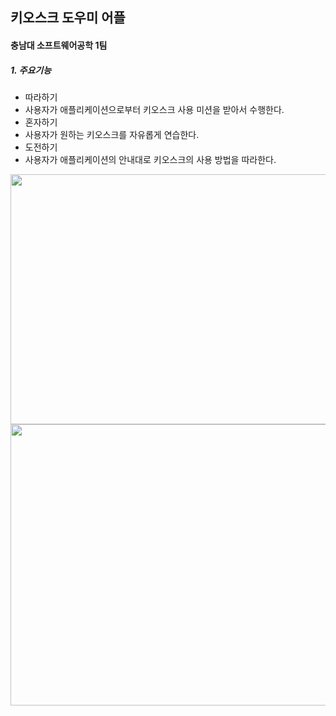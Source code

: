 ## 키오스크 도우미 어플<br>
#### 충남대 소프트웨어공학 1팀<br>
##### 1. 주요기능<br>
- 따라하기<br>
- 사용자가 애플리케이션으로부터 키오스크 사용 미션을 받아서 수행한다.
- 혼자하기<br>
- 사용자가 원하는 키오스크를 자유롭게 연습한다.
- 도전하기<br>
- 사용자가 애플리케이션의 안내대로 키오스크의 사용 방법을 따라한다.

<img src="https://user-images.githubusercontent.com/67668805/143597678-21a166c1-da56-4a96-9554-626a628fb565.png" width="650" height="400"/>

<img src="https://user-images.githubusercontent.com/67668805/143597911-c0a60a2b-ee7e-4210-aa13-804c186c7a28.png" width="650" height="450"/>

